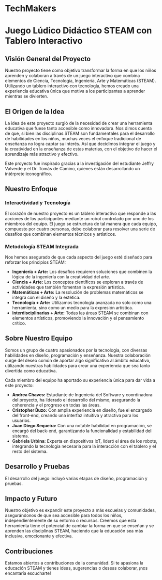 # TechMakers
# **Juego Lúdico Didáctico STEAM con Tablero Interactivo**

## **Visión General del Proyecto**
Nuestro proyecto tiene como objetivo transformar la forma en que los niños aprenden y colaboran a través de un juego interactivo que combina elementos de Ciencia, Tecnología, Ingeniería, Arte y Matemáticas (STEAM). Utilizando un tablero interactivo con tecnología, hemos creado una experiencia educativa única que motiva a los participantes a aprender mientras se divierten.

## **El Origen de la Idea**
La idea de este proyecto surgió de la necesidad de crear una herramienta educativa que fuese tanto accesible como innovadora. Nos dimos cuenta de que, si bien las disciplinas STEAM son fundamentales para el desarrollo de habilidades en los niños, muchas veces el enfoque tradicional de enseñanza no logra captar su interés. Así que decidimos integrar el juego y la creatividad en la enseñanza de estas materias, con el objetivo de hacer el aprendizaje más atractivo y efectivo.

Este proyecto fue inspirado gracias a la investigación del estudiante Jeffry Valverde y el Dr. Tomás de Camino, quienes están desarrollando un intérprete iconográfico.

## **Nuestro Enfoque**
### **Interactividad y Tecnología**
El corazón de nuestro proyecto es un tablero interactivo que responde a las acciones de los participantes mediante un robot controlado por uno de los miembros del equipo. El juego se estructura de tal manera que cada equipo, compuesto por cuatro personas, debe colaborar para resolver una serie de desafíos que combinan elementos técnicos y artísticos.

### **Metodología STEAM Integrada**
Nos hemos asegurado de que cada aspecto del juego esté diseñado para reforzar los principios STEAM:
- **Ingeniería + Arte:** Los desafíos requieren soluciones que combinen la lógica de la ingeniería con la creatividad del arte.
- **Ciencia + Arte:** Los conceptos científicos se exploran a través de actividades que también fomentan la expresión artística.
- **Matemáticas + Arte:** La resolución de problemas matemáticos se integra con el diseño y la estética.
- **Tecnología + Arte:** Utilizamos tecnología avanzada no solo como una herramienta, sino como un medio para la expresión artística.
- **Interdisciplinarias + Arte:** Todas las áreas STEAM se combinan con elementos artísticos, promoviendo la innovación y el pensamiento crítico.

## **Sobre Nuestro Equipo**
Somos un grupo de cuatro apasionados por la tecnología, con diversas habilidades en diseño, programación y enseñanza. Nuestra colaboración surge del deseo común de aportar algo significativo al ámbito educativo, utilizando nuestras habilidades para crear una experiencia que sea tanto divertida como educativa.

Cada miembro del equipo ha aportado su experiencia única para dar vida a este proyecto:

- **Andrea Chaves:** Estudiante de Ingeniería del Software y coordinadora del proyecto, ha liderado el desarrollo del mismo, asegurando la coherencia y el progreso en todas las áreas.
- **Cristopher Buzo:** Con amplia experiencia en diseño, fue el encargado del front-end, creando una interfaz intuitiva y atractiva para los usuarios.
- **Juan Diego Sequeira:** Con una notable habilidad en programación, se encargó del back-end, garantizando la funcionalidad y estabilidad del sistema.
- **Gabriela Urbina:** Experta en dispositivos IoT, lideró el área de los robots, integrando la tecnología necesaria para la interacción con el tablero y el resto del sistema.

## **Desarrollo y Pruebas**
El desarrollo del juego incluyó varias etapas de diseño, programación y pruebas. 

## **Impacto y Futuro**
Nuestro objetivo es expandir este proyecto a más escuelas y comunidades, asegurándonos de que sea accesible para todos los niños, independientemente de su entorno o recursos. Creemos que esta herramienta tiene el potencial de cambiar la forma en que se enseñan y se aprenden las disciplinas STEAM, haciendo que la educación sea más inclusiva, emocionante y efectiva.

## **Contribuciones**
Estamos abiertos a contribuciones de la comunidad. Si te apasiona la educación STEAM y tienes ideas, sugerencias o deseas colaborar, ¡nos encantaría escucharte!
